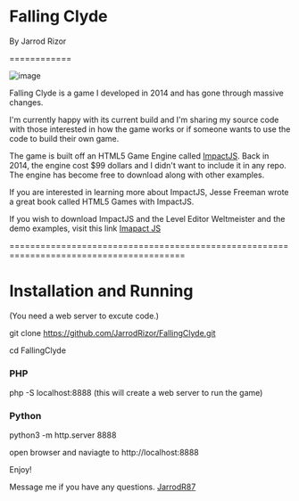 Falling Clyde
============

By Jarrod Rizor

============

![image](https://user-images.githubusercontent.com/1922801/111210615-d4209280-85a3-11eb-832e-5a377ea376bc.png)

Falling Clyde is a game I developed in 2014 and has gone through massive changes.

I'm currently happy with its current build and I'm sharing my source code with those interested
in how the game works or if someone wants to use the code to build their own game. 

The game is built off an HTML5 Game Engine called [ImpactJS](https://github.com/phoboslab/impact). Back in 2014, the engine cost $99 dollars 
and I didn't want to include it in any repo. The engine has become free to download along with other examples.

If you are interested in learning more about ImpactJS, Jesse Freeman wrote a great book called 
HTML5 Games with ImpactJS.

If you wish to download ImpactJS and the Level Editor Weltmeister and the demo examples, visit this link
[Imapact JS](https://impactjs.com/download)

========================================================================================

# Installation and Running
(You need a web server to excute code.)

git clone https://github.com/JarrodRizor/FallingClyde.git

cd FallingClyde

### PHP 
php -S localhost:8888 (this will create a web server to run the game)

### Python
python3 -m http.server 8888

open browser and naviagte to http://localhost:8888 

Enjoy!

Message me if you have any questions.
[JarrodR87](https://twitter.com/JarrodR87)
